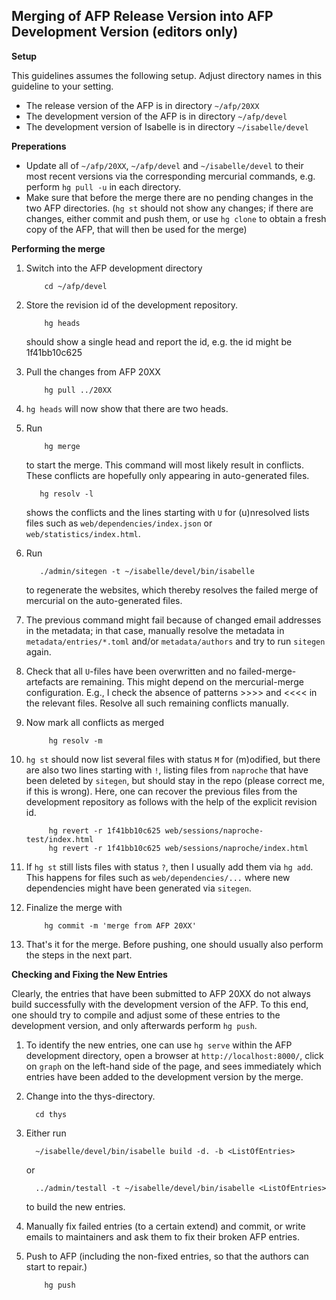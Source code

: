 Merging of AFP Release Version into AFP Development Version (editors only)
--------------------------------------------------------------------------

**Setup**

This guidelines assumes the following setup. Adjust directory names in
this guideline to your setting. 

- The release version of the AFP is in directory `~/afp/20XX`
- The development version of the AFP is in directory `~/afp/devel`
- The development version of Isabelle is in directory `~/isabelle/devel`

**Preperations**

- Update all of `~/afp/20XX`, `~/afp/devel` and `~/isabelle/devel` to their most
recent versions via the corresponding mercurial commands, e.g. perform `hg pull -u` in each directory.
- Make sure that before the merge there are no pending changes in the two AFP directories.
  (`hg st` should not show any changes; if there are changes, either commit and push them,
   or use `hg clone` to obtain a fresh copy of the AFP, that will then be used for the merge)

**Performing the merge**

1. Switch into the AFP development directory

           cd ~/afp/devel
2. Store the revision id of the development repository. 

           hg heads
   should show a single head and report the id, e.g. the id might be 1f41bb10c625
3. Pull the changes from AFP 20XX

           hg pull ../20XX
4. `hg heads` will now show that there are two heads.

5. Run

           hg merge          
   to start the merge. This command will most likely result in conflicts.
   These conflicts are hopefully only appearing in auto-generated files.
          
          hg resolv -l
   shows the conflicts and the lines starting with `U` for (u)nresolved
   lists files such as `web/dependencies/index.json` or `web/statistics/index.html`.
6. Run 

          ./admin/sitegen -t ~/isabelle/devel/bin/isabelle
   to regenerate the websites,
   which thereby resolves the failed merge of mercurial on the auto-generated files.
7. The previous command might fail because of changed email addresses in the metadata;
   in that case, manually resolve the metadata in `metadata/entries/*.toml` and/or `metadata/authors` 
   and try to run `sitegen` again.
7. Check that all `U`-files have been overwritten and no failed-merge-artefacts are
   remaining. This might depend on the mercurial-merge configuration. E.g., 
   I check the absence of patterns >>>> and <<<< in the relevant files. 
   Resolve all such remaining conflicts manually.
   
8. Now mark all conflicts as merged
  
            hg resolv -m
            
9. `hg st` should now list several files with status `M` for (m)odified, but there are
   also two lines starting with `!`, listing files from `naproche` that have been deleted
   by `sitegen`, but should stay in the repo (please correct me, if this is wrong). 
   Here, one can recover the previous files from the development repository as follows
   with the help of the explicit revision id.
   
            hg revert -r 1f41bb10c625 web/sessions/naproche-test/index.html
            hg revert -r 1f41bb10c625 web/sessions/naproche/index.html
            
10. If `hg st` still lists files with status `?`, then I usually add them via `hg add`. 
   This happens for files such as `web/dependencies/...` where new dependencies might
   have been generated via `sitegen`.
   
11. Finalize the merge with 

            hg commit -m 'merge from AFP 20XX'
    
12. That's it for the merge. Before pushing, one should usually also perform the steps
  in the next part.

**Checking and Fixing the New Entries**

Clearly, the entries that have been submitted to AFP 20XX do not always 
build successfully with the development version of the AFP. To this end, 
one should try to compile and adjust some of these entries to the development version, and
only afterwards perform `hg push`.

1. To identify the new entries, one can use `hg serve` within the AFP development
  directory, open a browser at `http://localhost:8000/`, click on `graph` on the left-hand 
  side of the page, and sees immediately which entries have been added to the development
  version by the merge.
  
2. Change into the thys-directory.

         cd thys
         
3. Either run 

         ~/isabelle/devel/bin/isabelle build -d. -b <ListOfEntries>
    or 
    
         ../admin/testall -t ~/isabelle/devel/bin/isabelle <ListOfEntries>
    to build the new entries.
    
4. Manually fix failed entries (to a certain extend) and commit, 
   or write emails to maintainers and ask them to fix their broken AFP entries.
   
5. Push to AFP (including the non-fixed entries, so that the authors can start to repair.)

           hg push
